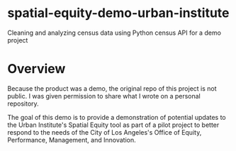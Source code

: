 # spatial-equity-demo-urban-institute
Cleaning and analyzing census data using Python census API for a demo project

# Overview
Because the product was a demo, the original repo of this project is not public. I was given permission to share what I wrote on a personal repository. 

The goal of this demo is to provide a demonstration of potential updates to the Urban Institute's Spatial Equity tool as part of a pilot project to better respond to the needs of the City of Los Angeles's Office of Equity, Performance, Management, and Innovation.
